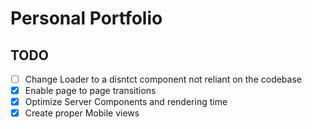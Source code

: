 # Personal Portfolio


## TODO

- [ ] Change Loader to a disntct component not reliant on the codebase
- [X] Enable page to page transitions
- [X] Optimize Server Components and rendering time
- [X] Create proper Mobile views